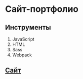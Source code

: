 # Сайт-портфолио

## Инструменты

1. JavaScript
2. HTML
3. Sass
4. Webpack

## [Сайт](https://vlrtyan.github.io/my-portfolio/)

